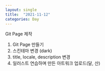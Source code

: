 ```yaml
---
layout: single
title:  "2021-11-12"
categories: Day
---
```



Git Page 제작

1.  Git Page 만들기
2. 스킨테마 변경 (dark)
3. title, locale, description 변경
4. 일러스트 연습하며 만든 아트워크 업로드(달, 산)
